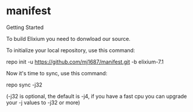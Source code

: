 # manifest


Getting Started

To build Elixium you need to donwload our source.

To initialize your local repository, use this command:

repo init -u https://github.com/mj1687/manifest.git -b elixium-7.1

Now it's time to sync, use this command:

repo sync -j32

(-j32 is optional, the default is -j4, if you have a fast cpu you can upgrade your -j values to -j32 or more)
